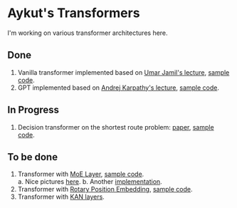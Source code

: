 # Aykut's Transformers
I'm working on various transformer architectures here.

## Done
1. Vanilla transformer implemented based on [Umar Jamil's lecture](https://youtu.be/ISNdQcPhsts?si=kd00dN1GiQRQgQoj), [sample code](https://github.com/hkproj/pytorch-transformer).
2. GPT implemented based on [Andrej Karpathy's lecture](https://youtu.be/kCc8FmEb1nY?si=ZnAfFHPO1ly3Ie0t), [sample code](https://github.com/karpathy/ng-video-lecture).

## In Progress
1. Decision transformer on the shortest route problem: [paper](https://arxiv.org/pdf/2106.01345), [sample code](https://github.com/kzl/decision-transformer).

## To be done
1. Transformer with [MoE Layer](https://arxiv.org/pdf/1701.06538), [sample code](https://github.com/YeonwooSung/Pytorch_mixture-of-experts?tab=readme-ov-file).  
   a. Nice pictures [here](https://www.linkedin.com/pulse/mixture-experts-moe-transformers-impact-large-language-nikhil-goel-fj2tc/).
   b. Another [implementation](https://gist.github.com/ruvnet/0928768dd1e4af8816e31dde0a0205d5).
3. Transformer with [Rotary Position Embedding](https://arxiv.org/pdf/2104.09864), [sample code](https://github.com/ZhuiyiTechnology/roformer).
4. Transformer with [KAN layers](https://arxiv.org/pdf/2404.19756).

